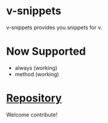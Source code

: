 # v-snippets

v-snippets provides you snippets for v.

# Now Supported

- always (working)
- method (working)

# [Repository](https://github.com/pynickle/v-snippets)

Welcome contribute!